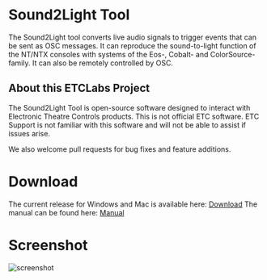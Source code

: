 # Sound2Light Tool

The Sound2Light tool converts live audio signals to trigger events that can be sent as OSC messages. It can reproduce the sound-to-light function of the NT/NTX consoles with systems of the Eos-, Cobalt- and ColorSource-family. It can also be remotely controlled by OSC.

## About this ETCLabs Project
The Sound2Light Tool is open-source software designed to interact with Electronic Theatre Controls products. This is not official ETC software.
ETC Support is not familiar with this software and will not be able to assist if issues arise.

We also welcome pull requests for bug fixes and feature additions.

# Download

The current release for Windows and Mac is available here: [Download](https://github.com/ElectronicTheatreControlsLabs/Sound2Light/releases)
The manual can be found here: [Manual](https://github.com/ElectronicTheatreControlsLabs/Sound2Light/blob/master/doc/Sound2Light_Tool_Manual_en.pdf)

# Screenshot

![screenshot](https://github.com/ElectronicTheatreControlsLabs/Sound2Light/blob/master/doc/screenshot_main_window.png)
